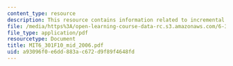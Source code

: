 ```yaml
---
content_type: resource
description: This resource contains information related to incremental input current.
file: /media/https%3A/open-learning-course-data-rc.s3.amazonaws.com/6-301-solid-state-circuits-fall-2010/a93096f0e6dd883ac672d9f89f4648fd_MIT6_301F10_mid_2006.pdf
file_type: application/pdf
resourcetype: Document
title: MIT6_301F10_mid_2006.pdf
uid: a93096f0-e6dd-883a-c672-d9f89f4648fd
---
```

